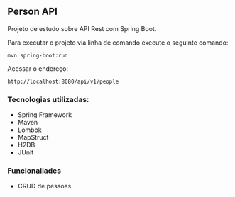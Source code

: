 ## Person API

Projeto de estudo sobre API Rest com Spring Boot.

Para executar o projeto via linha de comando execute o seguinte comando:

`mvn spring-boot:run`

Acessar o endereço:

`http://localhost:8080/api/v1/people`

### Tecnologias utilizadas:
- Spring Framework
- Maven
- Lombok
- MapStruct
- H2DB
- JUnit

### Funcionaliades
- CRUD de pessoas
